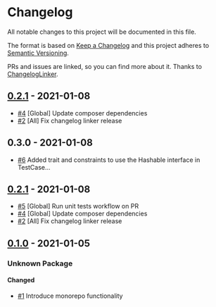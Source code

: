 # Changelog

All notable changes to this project will be documented in this file.

The format is based on [Keep a Changelog](http://keepachangelog.com/en/1.0.0/)
and this project adheres to [Semantic Versioning](http://semver.org/spec/v2.0.0.html).

PRs and issues are linked, so you can find more about it. Thanks to [ChangelogLinker](https://github.com/symplify/changelog-linker).

<!-- changelog-linker -->

## [0.2.1] - 2021-01-08

- [#4] [Global] Update composer dependencies
- [#2] [All] Fix changelog linker release

## 0.3.0 - 2021-01-08

- [#6] Added trait and constraints to use the Hashable interface in TestCase…



## [0.2.1] - 2021-01-08

- [#5] [Global] Run unit tests workflow on PR
- [#4] [Global] Update composer dependencies
- [#2] [All] Fix changelog linker release



## [0.1.0] - 2021-01-05

### Unknown Package

#### Changed

- [#1] Introduce monorepo functionality

[#1]: https://github.com/php-addition-repository/par/pull/1
[0.1.0]: https://github.com/php-addition-repository/par/compare/0.1.0...0.1.0
[#5]: https://github.com/php-addition-repository/par/pull/5
[#4]: https://github.com/php-addition-repository/par/pull/4
[#2]: https://github.com/php-addition-repository/par/pull/2
[#6]: https://github.com/php-addition-repository/par/pull/6
[0.2.1]: https://github.com/php-addition-repository/par/compare/0.1.0...0.2.1
